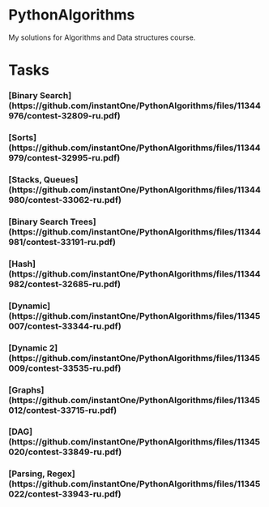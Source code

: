 # PythonAlgorithms
My solutions for Algorithms and Data structures course.
# Tasks
<h3> [Binary Search](https://github.com/instantOne/PythonAlgorithms/files/11344976/contest-32809-ru.pdf) <h3>
<h3>[Sorts](https://github.com/instantOne/PythonAlgorithms/files/11344979/contest-32995-ru.pdf)<h3>
<h3>[Stacks, Queues](https://github.com/instantOne/PythonAlgorithms/files/11344980/contest-33062-ru.pdf)<h3>
<h3>[Binary Search Trees](https://github.com/instantOne/PythonAlgorithms/files/11344981/contest-33191-ru.pdf)<h3>
<h3>[Hash](https://github.com/instantOne/PythonAlgorithms/files/11344982/contest-32685-ru.pdf)<h3>
<h3>[Dynamic](https://github.com/instantOne/PythonAlgorithms/files/11345007/contest-33344-ru.pdf)<h3>
<h3>[Dynamic 2](https://github.com/instantOne/PythonAlgorithms/files/11345009/contest-33535-ru.pdf)<h3>
<h3>[Graphs](https://github.com/instantOne/PythonAlgorithms/files/11345012/contest-33715-ru.pdf)<h3>
<h3>[DAG](https://github.com/instantOne/PythonAlgorithms/files/11345020/contest-33849-ru.pdf)<h3>
<h3>[Parsing, Regex](https://github.com/instantOne/PythonAlgorithms/files/11345022/contest-33943-ru.pdf)<h3>
